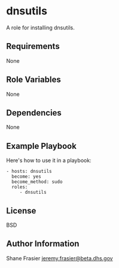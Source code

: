dnsutils
========

A role for installing dnsutils.

Requirements
------------

None

Role Variables
--------------

None

Dependencies
------------

None

Example Playbook
----------------

Here's how to use it in a playbook:

    - hosts: dnsutils
      become: yes
      become_method: sudo
      roles:
         - dnsutils

License
-------

BSD

Author Information
------------------

Shane Frasier <jeremy.frasier@beta.dhs.gov>
